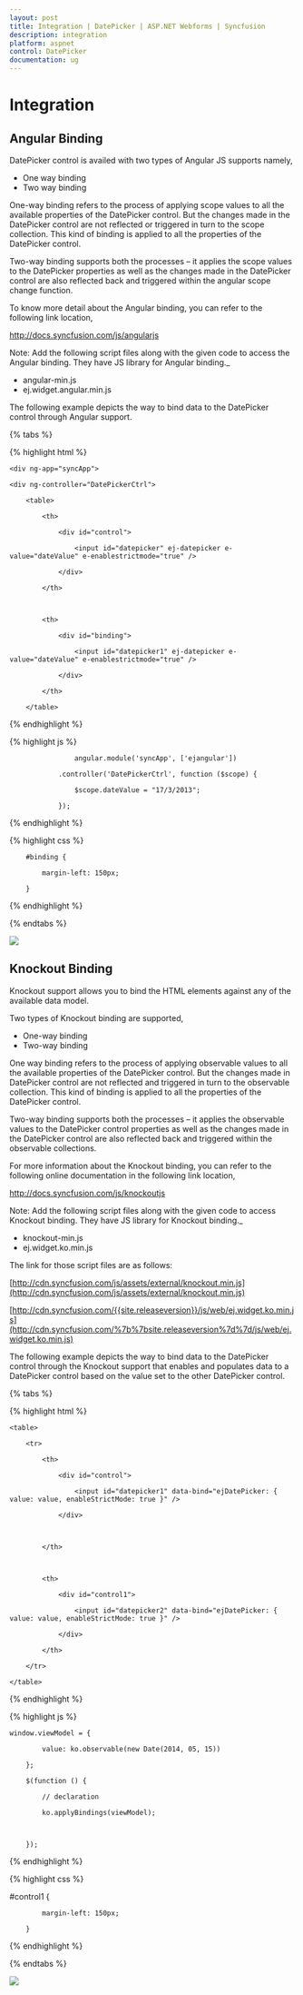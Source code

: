 ```yaml
---
layout: post
title: Integration | DatePicker | ASP.NET Webforms | Syncfusion
description: integration
platform: aspnet
control: DatePicker
documentation: ug
---
```


# Integration

## Angular Binding

DatePicker control is availed with two types of Angular JS supports namely, 

* One way binding
* Two way binding 

One-way binding refers to the process of applying scope values to all the available properties of the DatePicker control. But the changes made in the DatePicker control are not reflected or triggered in turn to the scope collection. This kind of binding is applied to all the properties of the DatePicker control.

Two-way binding supports both the processes – it applies the scope values to the DatePicker properties as well as the changes made in the DatePicker control are also reflected back and triggered within the angular scope change function.

To know more detail about the Angular binding, you can refer to the following link location,

<http://docs.syncfusion.com/js/angularjs>


Note: Add the following script files along with the given code to access the Angular binding. They have JS library for Angular binding._

* angular-min.js
* ej.widget.angular.min.js

The following example depicts the way to bind data to the DatePicker control through Angular support.

{% tabs %}

{% highlight html %}

    <div ng-app="syncApp">

    <div ng-controller="DatePickerCtrl">

        <table>

            <th>

                <div id="control">

                    <input id="datepicker" ej-datepicker e-value="dateValue" e-enablestrictmode="true" />

                </div>

            </th>



            <th>

                <div id="binding">

                    <input id="datepicker1" ej-datepicker e-value="dateValue" e-enablestrictmode="true" />

                </div>

            </th>

        </table>

</div>

</div>

{% endhighlight %}

{% highlight js %}

                    angular.module('syncApp', ['ejangular'])

                .controller('DatePickerCtrl', function ($scope) {

                    $scope.dateValue = "17/3/2013";

                });

{% endhighlight %}

{% highlight css %}

        #binding {

            margin-left: 150px;

        }

{% endhighlight %}

{% endtabs %}





![](Integration_images/Integration_img2.png) 



## Knockout Binding

Knockout support allows you to bind the HTML elements against any of the available data model.

Two types of Knockout binding are supported,

* One-way binding
* Two-way binding

One way binding refers to the process of applying observable values to all the available properties of the DatePicker control. But the changes made in DatePicker control are not reflected and triggered in turn to the observable collection. This kind of binding is applied to all the properties of the DatePicker control.

Two-way binding supports both the processes – it applies the observable values to the DatePicker control properties as well as the changes made in the DatePicker control are also reflected back and triggered within the observable collections. 

For more information about the Knockout binding, you can refer to the following online documentation in the following link location,

<http://docs.syncfusion.com/js/knockoutjs>

Note: Add the following script files along with the given code to access Knockout binding. They have JS library for Knockout binding._

* knockout-min.js
* ej.widget.ko.min.js

The link for those script files are as follows:

[http://cdn.syncfusion.com/js/assets/external/knockout.min.js](http://cdn.syncfusion.com/js/assets/external/knockout.min.js)

[http://cdn.syncfusion.com/{{site.releaseversion}}/js/web/ej.widget.ko.min.js](http://cdn.syncfusion.com/%7b%7bsite.releaseversion%7d%7d/js/web/ej.widget.ko.min.js)

The following example depicts the way to bind data to the DatePicker control through the Knockout support that enables and populates data to a DatePicker control based on the value set to the other DatePicker control.

{% tabs %}

{% highlight html %}

    <table>

        <tr>

            <th>

                <div id="control">

                    <input id="datepicker1" data-bind="ejDatePicker: { value: value, enableStrictMode: true }" />

                </div>



            </th>



            <th>

                <div id="control1">

                    <input id="datepicker2" data-bind="ejDatePicker: { value: value, enableStrictMode: true }" />

                </div>

            </th>

        </tr>

    </table>

{% endhighlight %}

{% highlight js %}

    window.viewModel = {

            value: ko.observable(new Date(2014, 05, 15))

        };

        $(function () {

            // declaration

            ko.applyBindings(viewModel);



        });

{% endhighlight %}

{% highlight css %}

 #control1 {

            margin-left: 150px;

        }

{% endhighlight %}

{% endtabs %}

![](Integration_images/Integration_img4.png) 





